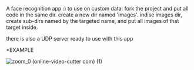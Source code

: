 A face recognition app :)
to use on custom data:
fork the project and put all code in the same dir.
create a new dir named 'images'. indise images dir, 
create sub-dirs named by the targeted name, and put all images of that target inside.


there is also a UDP server ready to use with this app

*EXAMPLE

![zoom_0 (online-video-cutter com) (1)](https://user-images.githubusercontent.com/72014577/114544673-9e82ce00-9c63-11eb-9c94-53446ba83653.gif)





